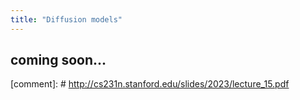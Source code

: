```yaml
---
title: "Diffusion models"
---
```


## coming soon...

[comment]: # http://cs231n.stanford.edu/slides/2023/lecture_15.pdf
